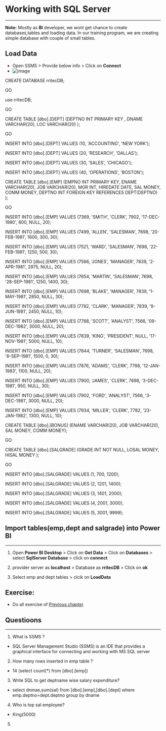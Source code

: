 # Working with SQL Server
---
**Note:** Mostly as **BI** developer, we wont get chance to create databases,tables and loading data. In our training program, we are creating simple database with couple of small tables.

## Load Data

- Open SSMS > Provide below info > Click on **Connect**
- ![image](https://user-images.githubusercontent.com/20516321/116333897-f25bee00-a7f1-11eb-8cd0-161a5ed8e4dc.png)

CREATE DATABASE rritecDB;

GO

use rritecDB;

GO

CREATE TABLE [dbo].[DEPT]
(DEPTNO INT PRIMARY KEY ,
DNAME VARCHAR(20),
LOC VARCHAR(20) );

GO

INSERT INTO [dbo].[DEPT] VALUES (10, 'ACCOUNTING', 'NEW YORK');

INSERT INTO [dbo].[DEPT] VALUES (20, 'RESEARCH', 'DALLAS');

INSERT INTO [dbo].[DEPT] VALUES (30, 'SALES', 'CHICAGO');

INSERT INTO [dbo].[DEPT] VALUES (40, 'OPERATIONS', 'BOSTON');


CREATE TABLE [dbo].[EMP]
(EMPNO INT PRIMARY KEY,
ENAME VARCHAR(20),
JOB VARCHAR(20),
MGR INT,
HIREDATE DATE,
SAL MONEY,
COMM MONEY,
DEPTNO INT FOREIGN KEY REFERENCES DEPT(DEPTNO) );

GO

INSERT INTO [dbo].[EMP] VALUES
(7369, 'SMITH', 'CLERK', 7902, '17-DEC-1980', 800, NULL, 20);

INSERT INTO [dbo].[EMP] VALUES
(7499, 'ALLEN', 'SALESMAN', 7698, '20-FEB-1981', 1600, 300, 30);

INSERT INTO [dbo].[EMP] VALUES
(7521, 'WARD', 'SALESMAN', 7698, '22-FEB-1981', 1250, 500, 30);

INSERT INTO [dbo].[EMP] VALUES
(7566, 'JONES', 'MANAGER', 7839, '2-APR-1981', 2975, NULL, 20);

INSERT INTO [dbo].[EMP] VALUES
(7654, 'MARTIN', 'SALESMAN', 7698, '28-SEP-1981', 1250, 1400, 30);

INSERT INTO [dbo].[EMP] VALUES
(7698, 'BLAKE', 'MANAGER', 7839, '1-MAY-1981', 2850, NULL, 30);

INSERT INTO [dbo].[EMP] VALUES
(7782, 'CLARK', 'MANAGER', 7839, '9-JUN-1981', 2450, NULL, 10);

INSERT INTO [dbo].[EMP] VALUES
(7788, 'SCOTT', 'ANALYST', 7566, '09-DEC-1982', 3000, NULL, 20);

INSERT INTO [dbo].[EMP] VALUES
(7839, 'KING', 'PRESIDENT', NULL, '17-NOV-1981', 5000, NULL, 10);

INSERT INTO [dbo].[EMP] VALUES
(7844, 'TURNER', 'SALESMAN', 7698, '8-SEP-1981', 1500, 0, 30);

INSERT INTO [dbo].[EMP] VALUES
(7876, 'ADAMS', 'CLERK', 7788, '12-JAN-1983', 1100, NULL, 20);

INSERT INTO [dbo].[EMP] VALUES
(7900, 'JAMES', 'CLERK', 7698, '3-DEC-1981', 950, NULL, 30);

INSERT INTO [dbo].[EMP] VALUES
(7902, 'FORD', 'ANALYST', 7566, '3-DEC-1981', 3000, NULL, 20);

INSERT INTO [dbo].[EMP] VALUES
(7934, 'MILLER', 'CLERK', 7782, '23-JAN-1982', 1300, NULL, 10);

CREATE TABLE [dbo].[BONUS]
(ENAME VARCHAR(20),
JOB VARCHAR(20),
SAL MONEY,
COMM MONEY);

GO

CREATE TABLE [dbo].[SALGRADE]
(GRADE INT NOT NULL,
LOSAL MONEY,
HISAL MONEY );

GO

INSERT INTO [dbo].[SALGRADE] VALUES (1, 700, 1200);

INSERT INTO [dbo].[SALGRADE] VALUES (2, 1201, 1400);

INSERT INTO [dbo].[SALGRADE] VALUES (3, 1401, 2000);

INSERT INTO [dbo].[SALGRADE] VALUES (4, 2001, 3000);

INSERT INTO [dbo].[SALGRADE] VALUES (5, 3001, 9999);

## Import tables(emp,dept and salgrade) into Power BI
---

1. Open **Power BI Desktop** > Click on **Get Data** > Click on **Databases** > select **SqlServer Database** > click on **connect**


 
1. provider server as **localhost** > Database as **rritecDB** > Click on **ok**

    
    
1. Select emp and dept tables > clcik on **LoadData** 

    


## Exercise:
- Do all exercise of [Previous chapter ](https://github.com/rritec/powerbi/blob/8cd3e9b6ff889c7056baf4c71b951dd152a41c16/Notebooks/PBI_01_02_Power%20Query%20Editor%20Shape%20data%20using%20Excel%20as%20input.md)

## Questioons
---
1. What is SSMS ?
 - SQL Server Management Studio (SSMS) is an IDE that provides a graphical interface for connecting and working with MS SQL server
2. How many rows inserted in emp table ?
 - 14 (select count(*) from [dbo].[emp])
3. Write SQL to get deptname wise salary expenditure?
 - select dnmae,sum(sal) from [dbo].[emp],[dbo].[dept] where emp.deptno=dept.deptno group by dname
4. Who is top sal employee?
 - King(5000)
5.  


